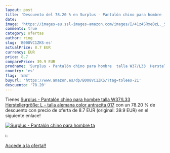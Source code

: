 ```yaml
---
layout: post
title: 'Descuento del 78.20 % en Surplus - Pantalón chino para hombre  ta'
date: 
image: 'https://images-eu.ssl-images-amazon.com/images/I/41z4SRxeBzL._SL200_.jpg'
comments: true
category: ofertas
author: ring
slug: 'B008VC1ZKS-es'
actualPrice: 8.7 EUR
currency: EUR
price: 8.7
comparePrice: 39.9 EUR
prodname: 'Surplus - Pantalón chino para hombre  talla W37/L33  Herstellergröße: L  - talla alemana  color antracita 017'
country: 'es'
flag: '🇪🇸'
buyurl: 'https://www.amazon.es/dp/B008VC1ZKS/?tag=tolees-21'
descuento: '78.20'
---
```


Tienes [Surplus - Pantalón chino para hombre  talla W37/L33  Herstellergröße: L  - talla alemana  color antracita 017](https://www.amazon.es/dp/B008VC1ZKS/?tag=tolees-21) con un 78.20 % de descuento con precio de oferta de 8.7 EUR (original: 39.9 EUR) en el siguiente enlace!

[![Surplus - Pantalón chino para hombre  ta](https://images-eu.ssl-images-amazon.com/images/I/41z4SRxeBzL._SL200_.jpg)](https://www.amazon.es/dp/B008VC1ZKS/?tag=tolees-21)

ℹ️:


[Accede a la oferta!!](https://www.amazon.es/dp/B008VC1ZKS/?tag=tolees-21)
